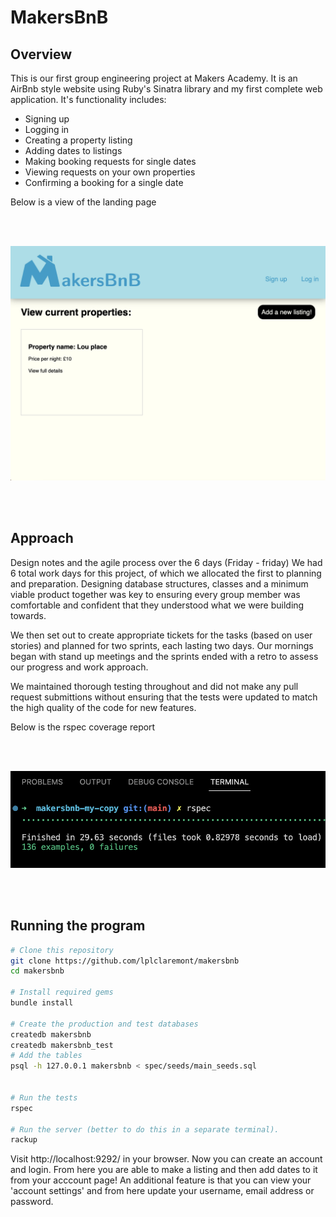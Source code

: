 # MakersBnB

## Overview
This is our first group engineering project at Makers Academy. It is an AirBnb style website using Ruby's Sinatra library and my first complete web application.
It's functionality includes:
- Signing up
- Logging in
- Creating a property listing
- Adding dates to listings
- Making booking requests for single dates
- Viewing requests on your own properties
- Confirming a booking for a single date

Below is a view of the landing page

<br>
<br>

![a screenshot of the landing page](./public/landing-page.png)

<br>
<br>

## Approach

Design notes and the agile process over the 6 days (Friday - friday)
We had 6 total work days for this project, of which we allocated the first to planning and preparation.
Designing database structures, classes and a minimum viable product together was key to ensuring every group member was comfortable and confident that they understood what we were building towards.

We then set out to create appropriate tickets for the tasks (based on user stories) and planned for two sprints, each lasting two days. Our mornings began with stand up meetings and the sprints ended with a retro to assess our progress and work approach.

We maintained thorough testing throughout and did not make any pull request submittions without ensuring that the tests were updated to match the high quality of the code for new features.

Below is the rspec coverage report

<br>
<br>

![a screenshot of the rspec tests](./public/makersbnb-test-coverage.png)

<br>
<br>

## Running the program

```bash
# Clone this repository
git clone https://github.com/lplclaremont/makersbnb
cd makersbnb

# Install required gems
bundle install

# Create the production and test databases
createdb makersbnb
createdb makersbnb_test
# Add the tables
psql -h 127.0.0.1 makersbnb < spec/seeds/main_seeds.sql


# Run the tests
rspec

# Run the server (better to do this in a separate terminal).
rackup
```
Visit http://localhost:9292/ in your browser.
Now you can create an account and login. From here you are able to make a listing and then add dates to it from your acccount page! An additional feature is that you can view your 'account settings' and from here update your username, email address or password.
